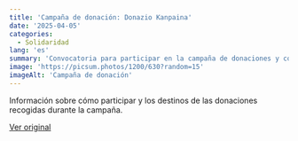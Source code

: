 ```yaml
---
title: 'Campaña de donación: Donazio Kanpaina'
date: '2025-04-05'
categories:
  - Solidaridad
lang: 'es'
summary: 'Convocatoria para participar en la campaña de donaciones y colaborar con proyectos locales.'
image: 'https://picsum.photos/1200/630?random=15'
imageAlt: 'Campaña de donación'
---
```


Información sobre cómo participar y los destinos de las donaciones recogidas durante la campaña.

[Ver original]({{original_url}})
